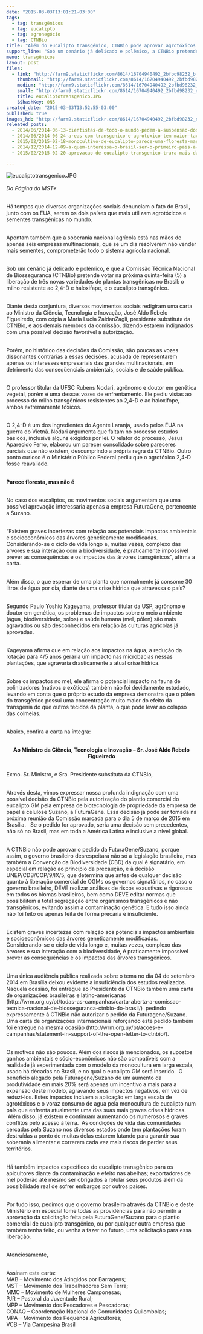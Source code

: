```yaml
---
date: "2015-03-03T13:01:21-03:00"
tags:
  - tag: transgênicos
  - tag: eucalipto
  - tag: agronegócio
  - tag: CTNBio
title: "Além do eucalipto transgênico, CTNBio pode aprovar agrotóxicos do Agente Laranja"
support_line: "Sob um cenário já delicado e polêmico, a CTNBio pretende votar nesta quinta a liberação de três novas variedades de plantas transgênicas no Brasil."
menu: transgênicos
layout: post
files:
  - link: "http://farm9.staticflickr.com/8614/16704940492_2bfbd98232_b.jpg"
    thumbnail: "http://farm9.staticflickr.com/8614/16704940492_2bfbd98232_t.jpg"
    medium: "http://farm9.staticflickr.com/8614/16704940492_2bfbd98232_z.jpg"
    small: "http://farm9.staticflickr.com/8614/16704940492_2bfbd98232_n.jpg"
    title: eucaliptotransgenico.JPG
    $$hashKey: 0N5
created_date: "2015-03-03T13:52:55-03:00"
published: true
images_hd: "http://farm9.staticflickr.com/8614/16704940492_2bfbd98232_n.jpg"
releated_posts:
  - 2014/06/2014-06-13-cientistas-de-todo-o-mundo-pedem-a-suspensao-dos-transgenicos.md
  - 2014/06/2014-06-24-areas-com-transgenico-e-agrotoxico-tem-maior-taxa-de-cancer-aponta-relatorio.md
  - 2015/02/2015-02-18-monocultivo-de-eucalipto-parece-uma-floresta-mas-nao-e.md
  - 2014/12/2014-12-09-a-quem-interessa-o-brasil-ser-o-primeiro-pais-a-liberar-eucalipto-transgenico.md
  - 2015/02/2015-02-20-aprovacao-de-eucalipto-transgenico-trara-mais-danos-ambientais-afirma-especialista.md

---
```

<p><img alt="eucaliptotransgenico.JPG" src="http://farm9.staticflickr.com/8614/16704940492_2bfbd98232_b.jpg" /><br />
<br />
<em>Da P&aacute;gina do MST*</em></p>

<p><br />
H&aacute; tempos que diversas organiza&ccedil;&otilde;es sociais denunciam o fato do Brasil, junto com os EUA, serem os dois pa&iacute;ses que mais utilizam agrot&oacute;xicos e sementes transg&ecirc;nicas no mundo.&nbsp;</p>

<p><br />
Apontam tamb&eacute;m que a soberania nacional agr&iacute;cola est&aacute; nas m&atilde;os de apenas seis empresas multinacionais, que se um dia resolverem n&atilde;o vender mais sementes, comprometer&atilde;o todo o sistema agr&iacute;cola nacional.</p>

<p><br />
Sob um cen&aacute;rio j&aacute; delicado e pol&ecirc;mico, &eacute; que a Comiss&atilde;o T&eacute;cnica Nacional de Biosseguran&ccedil;a (CTNBio) pretende votar na pr&oacute;xima quinta-feira (5) a libera&ccedil;&atilde;o de tr&ecirc;s novas variedades de plantas transg&ecirc;nicas no Brasil: o milho resistente ao 2,4-D e haloxifape, e o eucalipto transg&ecirc;nico.&nbsp;</p>

<p><br />
Diante desta conjuntura, diversos movimentos sociais redigiram uma carta ao Ministro da Ci&ecirc;ncia, Tecnologia e Inova&ccedil;&atilde;o, Jos&eacute; Aldo Rebelo Figueiredo, com c&oacute;pia a Maria Lucia ZaidanZagli, presidente substituta da CTNBio, e aos demais membros da comiss&atilde;o, dizendo estarem indignados com uma poss&iacute;vel decis&atilde;o favor&aacute;vel a autoriza&ccedil;&atilde;o.</p>

<p><br />
Por&eacute;m, no hist&oacute;rico das decis&otilde;es da Comiss&atilde;o, s&atilde;o poucas as vozes dissonantes contr&aacute;rias a essas decis&otilde;es, acusada de representarem apenas os interesses empresariais das grandes multinacionais, em detrimento das conseq&uuml;enciais ambientais, sociais e de sa&uacute;de p&uacute;blica.&nbsp;</p>

<p><br />
O professor titular da UFSC Rubens Nodari, agr&ocirc;nomo e doutor em gen&eacute;tica vegetal, por&eacute;m &eacute; uma dessas vozes de enfrentamento. Ele pediu vistas ao processo do milho transg&ecirc;nicos resistentes ao 2,4-D e ao haloxifope, ambos extremamente t&oacute;xicos.&nbsp;</p>

<p><br />
O 2,4-D &eacute; um dos ingredientes do Agente Laranja, usado pelos EUA na guerra do Vietn&atilde;. Nodari argumenta que faltam no processo estudos b&aacute;sicos, inclusive alguns exigidos por lei. O relator do processo, Jesus Aparecido Ferro, elaborou um parecer consolidado sobre pareceres parciais que n&atilde;o existem, descumprindo a pr&oacute;pria regra da CTNBio. Outro ponto curioso &eacute; o Minist&eacute;rio P&uacute;blico Federal pediu que o agrot&oacute;xico 2,4-D fosse reavaliado.</p>

<p><br />
<strong>Parece floresta, mas n&atilde;o &eacute;&nbsp;</strong></p>

<p><br />
No caso dos eucaliptos, os movimentos sociais argumentam que uma poss&iacute;vel aprova&ccedil;&atilde;o interessaria apenas a empresa FuturaGene, pertencente a Suzano.</p>

<p><br />
&ldquo;Existem graves incertezas com rela&ccedil;&atilde;o aos potenciais impactos ambientais e socioecon&ocirc;micos das &aacute;rvores geneticamente modificadas. Considerando-se o ciclo de vida longo e, muitas vezes, complexo das &aacute;rvores e sua intera&ccedil;&atilde;o com a biodiversidade, &eacute; praticamente imposs&iacute;vel prever as consequ&ecirc;ncias e os impactos das &aacute;rvores transg&ecirc;nicos&rdquo;, afirma a carta.</p>

<p><br />
Al&eacute;m disso, o que esperar de uma planta que normalmente j&aacute; consome 30 litros de &aacute;gua por dia, diante de uma crise h&iacute;drica que atravessa o pa&iacute;s?</p>

<p><br />
Segundo Paulo Yoshio Kageyama, professor titular da USP, agr&ocirc;nomo e doutor em gen&eacute;tica, os problemas de impactos sobre o meio ambiente (&aacute;gua, biodiversidade, solos) e sa&uacute;de humana (mel, p&oacute;len) s&atilde;o mais agravados ou s&atilde;o desconhecidos em rela&ccedil;&atilde;o &agrave;s culturas agr&iacute;colas j&aacute; aprovadas.&nbsp;</p>

<p><br />
Kageyama afirma que em rela&ccedil;&atilde;o aos impactos na &aacute;gua, a redu&ccedil;&atilde;o da rota&ccedil;&atilde;o para 4/5 anos geraria um impacto nas microbacias nessas planta&ccedil;&otilde;es, que agravaria drasticamente a atual crise h&iacute;drica.</p>

<p><br />
Sobre os impactos no mel, ele afirma o potencial impacto na fauna de polinizadores (nativos e ex&oacute;ticos) tamb&eacute;m n&atilde;o foi devidamente estudado, levando em conta que o pr&oacute;prio estudo da empresa demonstra que o p&oacute;len do transg&ecirc;nico possui uma concentra&ccedil;&atilde;o muito maior do efeito da transgenia do que outros tecidos da planta, o que pode levar ao colapso das colmeias.</p>

<p><br />
Abaixo, confira a carta na &iacute;ntegra:</p>

<p style="text-align: center;"><br />
<strong>Ao Ministro da Ci&ecirc;ncia, Tecnologia e Inova&ccedil;&atilde;o &ndash; Sr. Jos&eacute; Aldo Rebelo Figueiredo</strong><br />
&nbsp;</p>

<p>Exmo. Sr. Ministro, e Sra. Presidente substituta da CTNBio,</p>

<p><br />
Atrav&eacute;s desta, vimos expressar nossa profunda indigna&ccedil;&atilde;o com uma poss&iacute;vel decis&atilde;o da CTNBio pela autoriza&ccedil;&atilde;o do plantio comercial do eucalipto GM pela empresa de biotecnologia de propriedade da empresa de papel e celulose Suzano, a FuturaGene. Essa decis&atilde;o j&aacute; pode ser tomada na pr&oacute;xima reuni&atilde;o da Comiss&atilde;o marcada para o dia 5 de mar&ccedil;o de 2015 em Bras&iacute;lia. &nbsp; Se o pedido for aprovado, seria uma decis&atilde;o sem precedentes, n&atilde;o s&oacute; no Brasil, mas em toda a Am&eacute;rica Latina e inclusive a n&iacute;vel global.</p>

<p><br />
A CTNBio n&atilde;o pode aprovar o pedido da FuturaGene/Suzano, porque assim, o governo brasileiro desrespeitar&aacute; n&atilde;o s&oacute; a legisla&ccedil;&atilde;o brasileira, mas tamb&eacute;m a Conven&ccedil;&atilde;o da Biodiversidade (CBD) da qual &eacute; signat&aacute;rio, em especial em rela&ccedil;&atilde;o ao princ&iacute;pio da precau&ccedil;&atilde;o, e &agrave; decis&atilde;o UNEP/CDB/COP/9/IX/5, que determina que antes de qualquer decis&atilde;o quanto &agrave; libera&ccedil;&atilde;o comercial de OGMs os governos signat&aacute;rios, no caso o governo brasileiro, DEVE realizar an&aacute;lises de riscos exaustivas e rigorosas em todos os biomas brasileiros, bem como DEVE editar normas que possibilitem a total segrega&ccedil;&atilde;o entre organismos transg&ecirc;nicos e n&atilde;o transg&ecirc;nicos, evitando assim a contamina&ccedil;&atilde;o gen&eacute;tica. E tudo isso ainda n&atilde;o foi feito ou apenas feita de forma prec&aacute;ria e insuficiente.</p>

<p><br />
Existem graves incertezas com rela&ccedil;&atilde;o aos potenciais impactos ambientais e socioecon&ocirc;micos das &aacute;rvores geneticamente modificadas. Considerando-se o ciclo de vida longo e, muitas vezes, complexo das &aacute;rvores e sua intera&ccedil;&atilde;o com a biodiversidade, &eacute; praticamente imposs&iacute;vel prever as consequ&ecirc;ncias e os impactos das &aacute;rvores transg&ecirc;nicos.</p>

<p><br />
Uma &uacute;nica audi&ecirc;ncia p&uacute;blica realizada sobre o tema no dia 04 de setembro 2014 em Bras&iacute;lia deixou evidente a insufici&ecirc;ncia dos estudos realizados. Naquela ocasi&atilde;o, foi entregue ao Presidente da CTNBio tamb&eacute;m uma carta de organiza&ccedil;&otilde;es brasileiras e latino-americanas (http://wrm.org.uy/pt/todas-as-campanhas/carta-aberta-a-comissao-tecnica-nacional-de-biosseguranca-ctnbio-do-brasil/) &nbsp;pedindo expressamente &agrave; CTNBio n&atilde;o autorizar o pedido da Futuragene/Suzano. Uma carta de organiza&ccedil;&otilde;es internacionais refor&ccedil;ando este pedido tamb&eacute;m foi entregue na mesma ocasi&atilde;o (http://wrm.org.uy/pt/acoes-e-campanhas/statement-in-support-of-the-open-letter-to-ctnbio/).</p>

<p><br />
Os motivos n&atilde;o s&atilde;o poucos. Al&eacute;m dos riscos j&aacute; mencionados, os supostos ganhos ambientais e s&oacute;cio-econ&ocirc;micos n&atilde;o s&atilde;o compat&iacute;veis com a realidade j&aacute; experimentada com o modelo da monocultura em larga escala, usado h&aacute; d&eacute;cadas no Brasil, e no qual o eucalipto GM ser&aacute; inserido. &nbsp;O benef&iacute;cio alegado pela Futuragene/Suzano de um aumento da produtividade em mais 20% ser&aacute; apenas um incentivo a mais para a expans&atilde;o deste modelo, agravando seus impactos negativos, em vez de reduzi-los. Estes impactos incluem a aplica&ccedil;&atilde;o em larga escala de agrot&oacute;xicos e o voraz consumo de agua pela monocultura de eucalipto num pa&iacute;s que enfrenta atualmente uma das suas mais graves crises h&iacute;dricas. &nbsp;Al&eacute;m disso, j&aacute; existem e continuam aumentando os numerosos e graves conflitos pelo acesso &agrave; terra. &nbsp;As condi&ccedil;&otilde;es de vida das comunidades cercadas pela Suzano nos diversos estados onde tem planta&ccedil;&otilde;es foram destru&iacute;das a ponto de muitas delas estarem lutando para garantir sua soberania alimentar e correrem cada vez mais riscos de perder seus territ&oacute;rios.</p>

<p><br />
H&aacute; tamb&eacute;m impactos espec&iacute;ficos do eucalipto transg&ecirc;nico para os apicultores diante da contamina&ccedil;&atilde;o e efeito nas abelhas; exportadores de mel poder&atilde;o at&eacute; mesmo ser obrigados a rotular seus produtos al&eacute;m da possibilidade real de sofrer embargos por outros pa&iacute;ses.</p>

<p><br />
Por tudo isso, pedimos que o governo brasileiro atrav&eacute;s da CTNBio e deste Minist&eacute;rio em especial tome todas as provid&ecirc;ncias para n&atilde;o permitir a aprova&ccedil;&atilde;o da solicita&ccedil;&atilde;o feita pela FuturaGene/Suzano para o plantio comercial de eucalipto transg&ecirc;nico, ou por qualquer outra empresa que tamb&eacute;m tenha feito, ou venha a fazer no futuro, uma solicita&ccedil;&atilde;o para essa libera&ccedil;&atilde;o.</p>

<p><br />
Atenciosamente,</p>

<p><br />
Assinam esta carta:<br />
MAB &ndash; Movimento dos Atingidos por Barragens;<br />
MST &ndash; Movimento dos Trabalhadores Sem Terra;<br />
MMC &ndash; Movimento de Mulheres Camponesas;<br />
PJR &ndash; Pastoral da Juventude Rural;<br />
MPP &ndash; Movimento dos Pescadores e Pescadoras;<br />
CONAQ &ndash; Coordena&ccedil;&atilde;o Nacional de Comunidades Quilombolas;<br />
MPA &ndash; Movimento dos Pequenos Agricultores;<br />
VCB &ndash; Via Campesina Brasil</p>

